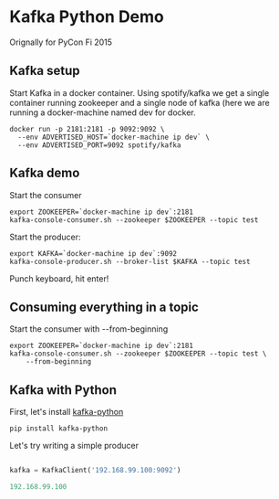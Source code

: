 # Kafka Python Demo

Orignally for PyCon Fi 2015

## Kafka setup

Start Kafka in a docker container. Using spotify/kafka we get a single
container running zookeeper and a single node of kafka (here we are
running a docker-machine named dev for docker.

```shell
docker run -p 2181:2181 -p 9092:9092 \
  --env ADVERTISED_HOST=`docker-machine ip dev` \
  --env ADVERTISED_PORT=9092 spotify/kafka
```

## Kafka demo

Start the consumer
```shell
export ZOOKEEPER=`docker-machine ip dev`:2181
kafka-console-consumer.sh --zookeeper $ZOOKEEPER --topic test
```

Start the producer:
```shell
export KAFKA=`docker-machine ip dev`:9092
kafka-console-producer.sh --broker-list $KAFKA --topic test
```

Punch keyboard, hit enter!

## Consuming everything in a topic

Start the consumer with --from-beginning
```shell
export ZOOKEEPER=`docker-machine ip dev`:2181
kafka-console-consumer.sh --zookeeper $ZOOKEEPER --topic test \
    --from-beginning
```


## Kafka with Python

First, let's install
[kafka-python](https://kafka-python.readthedocs.org/en/latest/)

```shell
pip install kafka-python
```

Let's try writing a simple producer
```python

kafka = KafkaClient('192.168.99.100:9092')

192.168.99.100
```
